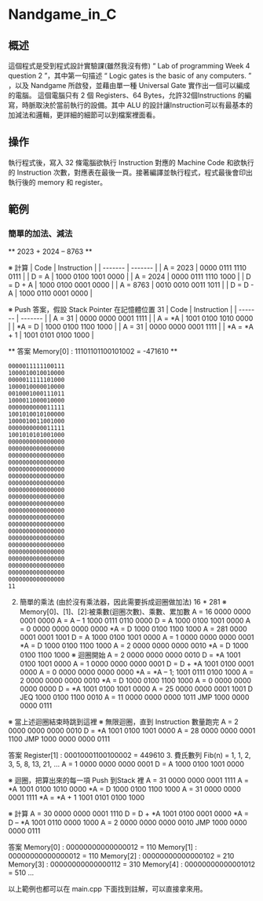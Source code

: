 # Nandgame_in_C


## 概述
這個程式是受到程式設計實驗課(雖然我沒有修) “ Lab of programming Week 4 question 2 ”，其中第一句描述 “ Logic gates is the basic of any computers. ” ，以及 Nandgame 所啟發，並藉由單一種 Universal Gate 實作出一個可以編成的電腦。
這個電腦只有 2 個 Registers、64 Bytes，允許32個Instructions 的編寫，時脈取決於當前執行的設備。其中 ALU 的設計讓Instruction可以有最基本的加減法和邏輯，更詳細的細節可以到檔案裡面看。

## 操作
執行程式後，寫入 32 條電腦欲執行 Instruction 對應的 Machine Code 和欲執行的 Instruction 次數，對應表在最後一頁。接著編譯並執行程式，程式最後會印出執行後的 memory 和 register。

## 範例
### 簡單的加法、減法

** 2023 + 2024 – 8763 **

※	計算
| Code | Instruction |
| ------- | ------- |
| A = 2023 | 0000 0111 1110 0111 |
| D = A | 1000 0100 1001 0000 |
| A = 2024	|	0000 0111 1110 1000 |
| D = D + A	|	1000 0100 0001 0000 |
| A = 8763 | 0010 0010 0011 1011 |
| D = D - A	|	1000 0110 0001 0000 |

※	Push 答案，假設 Stack Pointer 在記憶體位置 31
| Code | Instruction |
| ------- | ------- |
| A = 31 | 0000 0000 0001 1111 |
| A = *A	| 1001 0100 1010 0000 |
| *A = D | 1000 0100 1100 1000 |
| A = 31 | 0000 0000 0001 1111 |
| *A = *A + 1 | 1001 0101 0100 1000 |

** 答案 Memory[0] : 11101101100101002 = -471610 **

```
0000011111100111
1000010010010000
0000011111101000
1000010000010000
0010001000111011
1000011000010000
0000000000011111
1001010010100000
1000010011001000
0000000000011111
1001010101001000
0000000000000000
0000000000000000
0000000000000000
0000000000000000
0000000000000000
0000000000000000
0000000000000000
0000000000000000
0000000000000000
0000000000000000
0000000000000000
0000000000000000
0000000000000000
0000000000000000
0000000000000000
0000000000000000
0000000000000000
0000000000000000
0000000000000000
0000000000000000
0000000000000000
11
```


2.	簡單的乘法 (由於沒有乘法器，因此需要拆成迴圈做加法)
16 * 281
※	Memory[0]、[1]、[2]:被乘數(迴圈次數)、乘數、累加數
A = 16				0000 0000 0001 0000
A = A – 1			1000 0111 0110 0000
D = A				1000 0100 1001 0000
A = 0				0000 0000 0000 0000
*A = D				1000 0100 1100 1000
A = 281			0000 0001 0001 1001
D = A				1000 0100 1001 0000
A = 1				0000 0000 0000 0001
*A = D				1000 0100 1100 1000
A = 2				0000 0000 0000 0010
*A = D				1000 0100 1100 1000
※	迴圈開始
A = 2				0000 0000 0000 0010
D = *A				1001 0100 1001 0000
A = 1				0000 0000 0000 0001
D = D + *A			1001 0100 0001 0000
A = 0				0000 0000 0000 0000
*A = *A – 1;		1001 0111 0100 1000
A = 2				0000 0000 0000 0010
*A = D				1000 0100 1100 1000
A = 0				0000 0000 0000 0000
D = *A				1001 0100 1001 0000
A = 25				0000 0000 0001 1001
D JEQ				1000 0100 1100 0010
A = 11				0000 0000 0000 1011
JMP					1000 0000 0000 0111

※	當上述迴圈結束時跳到這裡
※	無限迴圈，直到 Instruction 數量跑完
A = 2				0000 0000 0000 0010
D = *A				1001 0100 1001 0000
A = 28				0000 0000 0001 1100
JMP					1000 0000 0000 0111

答案 Register[1] : 00010001100100002 = 449610
3.	費氏數列
Fib(n) = 1, 1, 2, 3, 5, 8, 13, 21, …
A = 1				0000 0000 0000 0001
D = A				1000 0100 1001 0000

※	迴圈，把算出來的每一項 Push 到Stack 裡
A = 31				0000 0000 0001 1111
A = *A				1001 0100 1010 0000
*A = D				1000 0100 1100 1000
A = 31				0000 0000 0001 1111
*A = *A + 1		1001 0101 0100 1000

※	計算
A = 30				0000 0000 0001 1110
D = D + *A			1001 0100 0001 0000
*A = D – *A		1001 0110 0000 1000
A = 2				0000 0000 0000 0010
JMP					1000 0000 0000 0111

答案 	Memory[0] : 00000000000000012 = 110
Memory[1] : 00000000000000012 = 110
Memory[2] : 00000000000000102 = 210
Memory[3] : 00000000000000112 = 310
Memory[4] : 00000000000001012 = 510 …



以上範例也都可以在 main.cpp 下面找到註解，可以直接拿來用。



